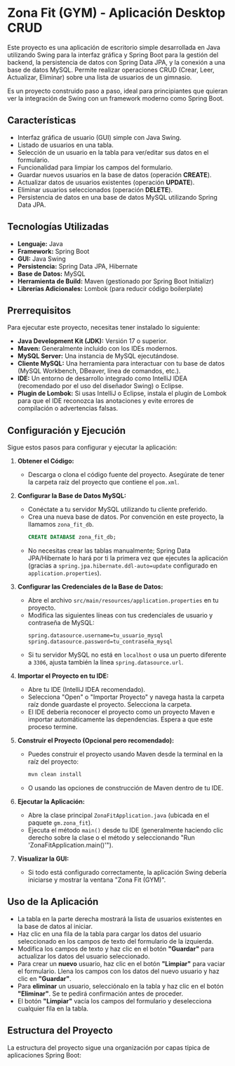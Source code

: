 # Zona Fit (GYM) - Aplicación Desktop CRUD

Este proyecto es una aplicación de escritorio simple desarrollada en Java utilizando Swing para la interfaz gráfica y Spring Boot para la gestión del backend, la persistencia de datos con Spring Data JPA, y la conexión a una base de datos MySQL. Permite realizar operaciones CRUD (Crear, Leer, Actualizar, Eliminar) sobre una lista de usuarios de un gimnasio.

Es un proyecto construido paso a paso, ideal para principiantes que quieran ver la integración de Swing con un framework moderno como Spring Boot.

## Características

*   Interfaz gráfica de usuario (GUI) simple con Java Swing.
*   Listado de usuarios en una tabla.
*   Selección de un usuario en la tabla para ver/editar sus datos en el formulario.
*   Funcionalidad para limpiar los campos del formulario.
*   Guardar nuevos usuarios en la base de datos (operación **CREATE**).
*   Actualizar datos de usuarios existentes (operación **UPDATE**).
*   Eliminar usuarios seleccionados (operación **DELETE**).
*   Persistencia de datos en una base de datos MySQL utilizando Spring Data JPA.

## Tecnologías Utilizadas

*   **Lenguaje:** Java
*   **Framework:** Spring Boot
*   **GUI:** Java Swing
*   **Persistencia:** Spring Data JPA, Hibernate
*   **Base de Datos:** MySQL
*   **Herramienta de Build:** Maven (gestionado por Spring Boot Initializr)
*   **Librerías Adicionales:** Lombok (para reducir código boilerplate)

## Prerrequisitos

Para ejecutar este proyecto, necesitas tener instalado lo siguiente:

*   **Java Development Kit (JDK):** Versión 17 o superior.
*   **Maven:** Generalmente incluido con los IDEs modernos.
*   **MySQL Server:** Una instancia de MySQL ejecutándose.
*   **Cliente MySQL:** Una herramienta para interactuar con tu base de datos (MySQL Workbench, DBeaver, línea de comandos, etc.).
*   **IDE:** Un entorno de desarrollo integrado como IntelliJ IDEA (recomendado por el uso del diseñador Swing) o Eclipse.
*   **Plugin de Lombok:** Si usas IntelliJ o Eclipse, instala el plugin de Lombok para que el IDE reconozca las anotaciones y evite errores de compilación o advertencias falsas.

## Configuración y Ejecución

Sigue estos pasos para configurar y ejecutar la aplicación:

1.  **Obtener el Código:**
    *   Descarga o clona el código fuente del proyecto. Asegúrate de tener la carpeta raíz del proyecto que contiene el `pom.xml`.

2.  **Configurar la Base de Datos MySQL:**
    *   Conéctate a tu servidor MySQL utilizando tu cliente preferido.
    *   Crea una nueva base de datos. Por convención en este proyecto, la llamamos `zona_fit_db`.
        ```sql
        CREATE DATABASE zona_fit_db;
        ```
    *   No necesitas crear las tablas manualmente; Spring Data JPA/Hibernate lo hará por ti la primera vez que ejecutes la aplicación (gracias a `spring.jpa.hibernate.ddl-auto=update` configurado en `application.properties`).

3.  **Configurar las Credenciales de la Base de Datos:**
    *   Abre el archivo `src/main/resources/application.properties` en tu proyecto.
    *   Modifica las siguientes líneas con tus credenciales de usuario y contraseña de MySQL:
        ```properties
        spring.datasource.username=tu_usuario_mysql
        spring.datasource.password=tu_contraseña_mysql
        ```
    *   Si tu servidor MySQL no está en `localhost` o usa un puerto diferente a `3306`, ajusta también la línea `spring.datasource.url`.

4.  **Importar el Proyecto en tu IDE:**
    *   Abre tu IDE (IntelliJ IDEA recomendado).
    *   Selecciona "Open" o "Importar Proyecto" y navega hasta la carpeta raíz donde guardaste el proyecto. Selecciona la carpeta.
    *   El IDE debería reconocer el proyecto como un proyecto Maven e importar automáticamente las dependencias. Espera a que este proceso termine.

5.  **Construir el Proyecto (Opcional pero recomendado):**
    *   Puedes construir el proyecto usando Maven desde la terminal en la raíz del proyecto:
        ```bash
        mvn clean install
        ```
    *   O usando las opciones de construcción de Maven dentro de tu IDE.

6.  **Ejecutar la Aplicación:**
    *   Abre la clase principal `ZonaFitApplication.java` (ubicada en el paquete `gm.zona_fit`).
    *   Ejecuta el método `main()` desde tu IDE (generalmente haciendo clic derecho sobre la clase o el método y seleccionando "Run 'ZonaFitApplication.main()'").

7.  **Visualizar la GUI:**
    *   Si todo está configurado correctamente, la aplicación Swing debería iniciarse y mostrar la ventana "Zona Fit (GYM)".

## Uso de la Aplicación

*   La tabla en la parte derecha mostrará la lista de usuarios existentes en la base de datos al iniciar.
*   Haz clic en una fila de la tabla para cargar los datos del usuario seleccionado en los campos de texto del formulario de la izquierda.
*   Modifica los campos de texto y haz clic en el botón **"Guardar"** para actualizar los datos del usuario seleccionado.
*   Para crear un **nuevo** usuario, haz clic en el botón **"Limpiar"** para vaciar el formulario. Llena los campos con los datos del nuevo usuario y haz clic en **"Guardar"**.
*   Para **eliminar** un usuario, selecciónalo en la tabla y haz clic en el botón **"Eliminar"**. Se te pedirá confirmación antes de proceder.
*   El botón **"Limpiar"** vacía los campos del formulario y deselecciona cualquier fila en la tabla.

## Estructura del Proyecto

La estructura del proyecto sigue una organización por capas típica de aplicaciones Spring Boot:
